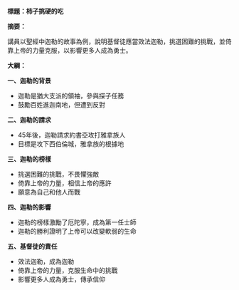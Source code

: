 **標題：柿子挑硬的吃**

**摘要：**

講員以聖經中迦勒的故事為例，說明基督徒應當效法迦勒，挑選困難的挑戰，並倚靠上帝的力量克服，以影響更多人成為勇士。

**大綱：**

**一、迦勒的背景**
* 迦勒是猶大支派的領袖，參與探子任務
* 鼓勵百姓進迦南地，但遭到反對

**二、迦勒的請求**
* 45年後，迦勒請求約書亞攻打雅拿族人
* 目標是攻下西伯倫城，雅拿族的根據地

**三、迦勒的榜樣**
* 挑選困難的挑戰，不畏懼強敵
* 倚靠上帝的力量，相信上帝的應許
* 願意為自己和他人而戰

**四、迦勒的影響**
* 迦勒的榜樣激勵了厄陀寧，成為第一任士師
* 迦勒的勝利證明了上帝可以改變軟弱的生命

**五、基督徒的責任**
* 效法迦勒，成為迦勒
* 倚靠上帝的力量，克服生命中的挑戰
* 影響更多人成為勇士，傳承信仰